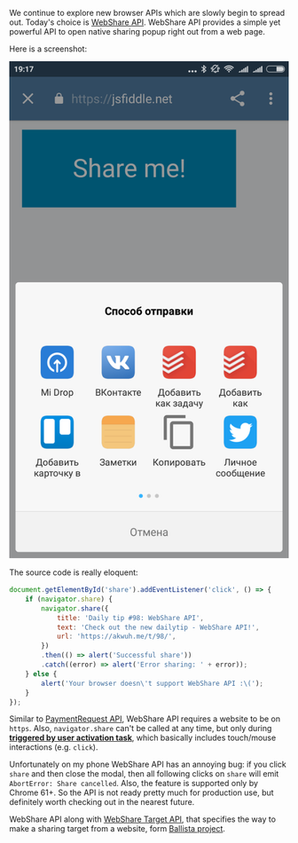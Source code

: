 We continue to explore new browser APIs which are slowly begin to spread out. Today's choice is [WebShare API][1]. WebShare API provides a simple yet powerful API to open native sharing popup right out from a web page.

Here is a screenshot:

![WebShare API](./scrn.png)

The source code is really eloquent:

```js
document.getElementById('share').addEventListener('click', () => {
	if (navigator.share) {
        navigator.share({
            title: 'Daily tip #98: WebShare API',
            text: 'Check out the new dailytip - WebShare API!',
            url: 'https://akwuh.me/t/98/',
        })
        .then(() => alert('Successful share'))
        .catch((error) => alert('Error sharing: ' + error));
    } else {
    	alert('Your browser doesn\'t support WebShare API :\(');
    }
});
```

Similar to [PaymentRequest API][2], WebShare API requires a website to be on `https`. Also, `navigator.share` can't be called at any time, but only during [**triggered by user activation task**][3], which basically includes touch/mouse interactions (e.g. `click`).

Unfortunately on my phone WebShare API has an annoying bug: if you click `share` and then close the modal, then all following clicks on `share` will emit `AbortError: Share cancelled`. Also, the feature is supported only by Chrome 61+. So the API is not ready pretty much for production use, but definitely worth checking out in the nearest future.

WebShare API along with [WebShare Target API][4], that specifies the way to make a sharing target from a website, form [Ballista project][5].

[1]: https://developers.google.com/web/updates/2016/09/navigator-share
[2]: https://github.com/jakwuh/dailytip/tree/master/tips/23-10-2017
[3]: https://html.spec.whatwg.org/multipage/interaction.html#triggered-by-user-activation
[4]: https://github.com/mgiuca/web-share-target
[5]: https://github.com/chromium/ballista
